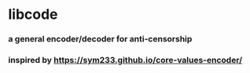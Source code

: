 # libcode
### a general encoder/decoder for anti-censorship
### inspired by https://sym233.github.io/core-values-encoder/

